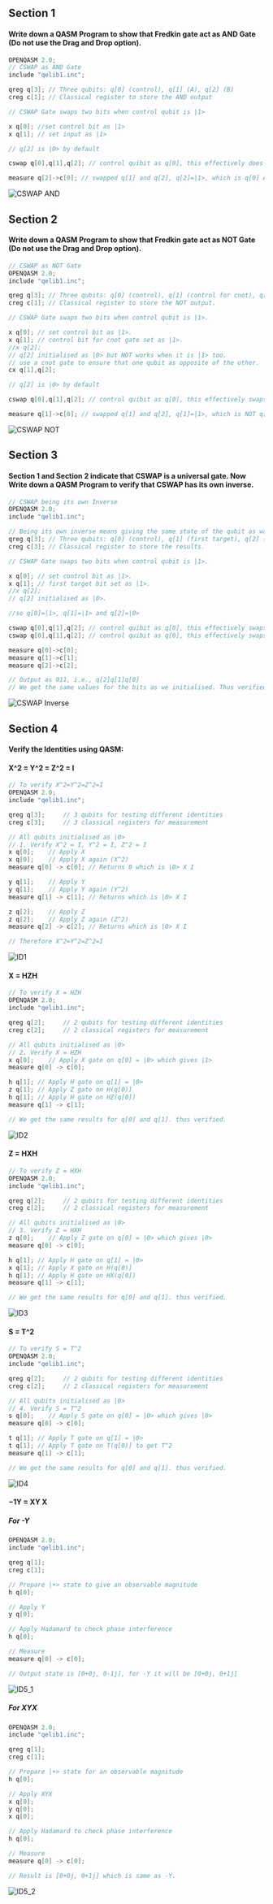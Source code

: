 ## Section 1

#### Write down a QASM Program to show that Fredkin gate act as AND Gate (Do not use the Drag and Drop option).

```c
OPENQASM 2.0;
// CSWAP as AND Gate
include "qelib1.inc";

qreg q[3]; // Three qubits: q[0] (control), q[1] (A), q[2] (B)
creg c[1]; // Classical register to store the AND output

// CSWAP Gate swaps two bits when control qubit is |1> 

x q[0]; //set control bit as |1>
x q[1]; // set input as |1>

// q[2] is |0> by default

cswap q[0],q[1],q[2]; // control quibit as q[0], this effectively does q[0] AND q[1]

measure q[2]->c[0]; // swapped q[1] and q[2], q[2]=|1>, which is q[0] AND q[1] wrt how they were initialised.
```

![CSWAP AND](image.png)

## Section 2

#### Write down a QASM Program to show that Fredkin gate act as NOT Gate (Do not use the Drag and Drop option).

```c
// CSWAP as NOT Gate
OPENQASM 2.0;
include "qelib1.inc";

qreg q[3]; // Three qubits: q[0] (control), q[1] (control for cnot), q[2] (target)
creg c[1]; // Classical register to store the NOT output.

// CSWAP Gate swaps two bits when control qubit is |1>. 

x q[0]; // set control bit as |1>.
x q[1]; // control bit for cnot gate set as |1>.
//x q[2];
// q[2] initialised as |0> but NOT works when it is |1> too. 
// use a cnot gate to ensure that one qubit as opposite of the other.
cx q[1],q[2];

// q[2] is |0> by default

cswap q[0],q[1],q[2]; // control quibit as q[0], this effectively swaps the two opposite bits

measure q[1]->c[0]; // swapped q[1] and q[2], q[1]=|1>, which is NOT q[2] which was |0>.
```

![CSWAP NOT](image-1.png)

## Section 3

#### Section 1 and Section 2 indicate that CSWAP is a universal gate. Now Write down a QASM Program to verify that CSWAP has its own inverse.

```c
// CSWAP being its own Inverse
OPENQASM 2.0;
include "qelib1.inc";

// Being its own inverse means giving the same state of the qubit as was initially provided, when the gate is applied twice on the same qubit
qreg q[3]; // Three qubits: q[0] (control), q[1] (first target), q[2] (second target)
creg c[3]; // Classical register to store the results.

// CSWAP Gate swaps two bits when control qubit is |1>. 

x q[0]; // set control bit as |1>.
x q[1]; // first target bit set as |1>.
//x q[2];
// q[2] initialised as |0>. 

//so q[0]=|1>, q[1]=|1> and q[2]=|0>

cswap q[0],q[1],q[2]; // control quibit as q[0], this effectively swaps the two opposite bits
cswap q[0],q[1],q[2]; // control quibit as q[0], this effectively swaps the two opposite bits

measure q[0]->c[0]; 
measure q[1]->c[1]; 
measure q[2]->c[2];

// Output as 011, i.e., q[2]q[1]q[0]
// We get the same values for the bits as we initialised. Thus verified.
```

![CSWAP Inverse](image-2.png)

## Section 4

#### Verify the Identities using QASM:

#### X^2 = Y^2 = Z^2 = I

```c
// To verify X^2=Y^2=Z^2=I
OPENQASM 2.0;
include "qelib1.inc";

qreg q[3];     // 3 qubits for testing different identities
creg c[3];     // 3 classical registers for measurement

// All qubits initialised as |0>
// 1. Verify X^2 = I, Y^2 = I, Z^2 = I
x q[0];    // Apply X
x q[0];    // Apply X again (X^2)
measure q[0] -> c[0]; // Returns 0 which is |0> X I

y q[1];    // Apply Y
y q[1];    // Apply Y again (Y^2)
measure q[1] -> c[1]; // Returns which is |0> X I

z q[2];    // Apply Z
z q[2];    // Apply Z again (Z^2)
measure q[2] -> c[2]; // Returns which is |0> X I

// Therefore X^2=Y^2=Z^2=I
```

![ID1](image-3.png)

#### X = HZH

```c
// To verify X = HZH
OPENQASM 2.0;
include "qelib1.inc";

qreg q[2];     // 2 qubits for testing different identities
creg c[2];     // 2 classical registers for measurement

// All qubits initialised as |0>
// 2. Verify X = HZH
x q[0];    // Apply X gate on q[0] = |0> which gives |1>
measure q[0] -> c[0];

h q[1]; // Apply H gate on q[1] = |0>
z q[1]; // Apply Z gate on H(q[0)]
h q[1]; // Apply H gate on HZ(q[0])
measure q[1] -> c[1];

// We get the same results for q[0] and q[1]. thus verified.
```

![ID2](image-4.png)

#### Z = HXH

```c
// To verify Z = HXH
OPENQASM 2.0;
include "qelib1.inc";

qreg q[2];     // 2 qubits for testing different identities
creg c[2];     // 2 classical registers for measurement

// All qubits initialised as |0>
// 3. Verify Z = HXH
z q[0];    // Apply Z gate on q[0] = |0> which gives |0>
measure q[0] -> c[0];

h q[1]; // Apply H gate on q[1] = |0>
x q[1]; // Apply X gate on H(q[0)]
h q[1]; // Apply H gate on HX(q[0])
measure q[1] -> c[1];

// We get the same results for q[0] and q[1]. thus verified.
```

![ID3](image-5.png)

#### S = T^2
```c
// To verify S = T^2
OPENQASM 2.0;
include "qelib1.inc";

qreg q[2];     // 2 qubits for testing different identities
creg c[2];     // 2 classical registers for measurement

// All qubits initialised as |0>
// 4. Verify S = T^2
s q[0];    // Apply S gate on q[0] = |0> which gives |0>
measure q[0] -> c[0];

t q[1]; // Apply T gate on q[1] = |0>
t q[1]; // Apply T gate on T(q[0)] to get T^2
measure q[1] -> c[1];

// We get the same results for q[0] and q[1]. thus verified.
```

![ID4](image-6.png)

#### −1Y = XY X

##### For -Y
```c
OPENQASM 2.0;
include "qelib1.inc";

qreg q[1]; 
creg c[1];

// Prepare |+> state to give an observable magnitude
h q[0];

// Apply Y
y q[0];

// Apply Hadamard to check phase interference
h q[0];

// Measure
measure q[0] -> c[0];

// Output state is [0+0j, 0-1j], for -Y it will be [0+0j, 0+1j]
```

![ID5_1](image-7.png)

##### For XYX

```c
OPENQASM 2.0;
include "qelib1.inc";

qreg q[1]; 
creg c[1];

// Prepare |+> state for an observable magnitude
h q[0];

// Apply XYX
x q[0];
y q[0];
x q[0];

// Apply Hadamard to check phase interference
h q[0];

// Measure
measure q[0] -> c[0];

// Result is [0+0j, 0+1j] which is same as -Y.
```

![ID5_2](image-8.png)

